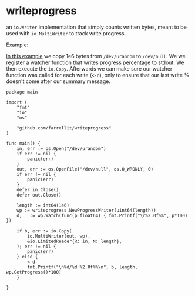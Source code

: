 # writeprogress
an `io.Writer` implementation that simply counts written bytes, meant to be used with `io.MultiWriter` to track write progress.

Example: 

[In this example](https://go.dev/play/p/KdKUfjV43SW) we copy 1e6 bytes from `/dev/urandom` to `/dev/null`.  We we register a watcher function
that writes progress percentage to stdout.  We then execute the `io.Copy`.  Afterwards we can make sure our watcher function was called for each write 
(`<-d`), only to ensure that our last write % doesn't come after our summary message.  


```
package main

import (
	"fmt"
	"io"
	"os"

	"github.com/farrellit/writeprogress"
)

func main() {
	in, err := os.Open("/dev/urandom")
	if err != nil {
		panic(err)
	}
	out, err := os.OpenFile("/dev/null", os.O_WRONLY, 0)
	if err != nil {
		panic(err)
	}
	defer in.Close()
	defer out.Close()

	length := int64(1e6)
	wp := writeprogress.NewProgressWriter(uint64(length))
	d, _ := wp.Watch(func(p float64) { fmt.Printf("\r%2.0f%%", p*100) })

	if b, err := io.Copy(
		io.MultiWriter(out, wp),
		&io.LimitedReader{R: in, N: length},
	); err != nil {
		panic(err)
	} else {
		<-d
		fmt.Printf("\n%d/%d %2.0f%%\n", b, length, wp.GetProgress()*100)
	}

}

```
